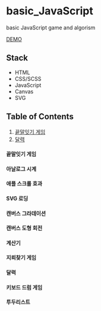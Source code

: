 # basic_JavaScript
basic JavaScript game and algorism

[DEMO](https://jexists.github.io/study_JavaScript/)

## Stack
- HTML
- CSS/SCSS
- JavaScript
- Canvas
- SVG
## Table of Contents
1. [끝말잇기 게임](끝말잇기)
1. [달력](달력)

#### 끝말잇기 게임

#### 아날로그 시계

#### 애플 스크롤 효과
#### SVG 로딩

#### 캔버스 그라데이션

#### 캔버스 도형 회전
#### 계산기

#### 지뢰찾기 게임

#### 달력


#### 키보드 드럼 게임

#### 투두리스트

